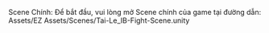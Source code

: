 Scene Chính: Để bắt đầu, vui lòng mở Scene chính của game tại đường dẫn:
Assets/EZ Assets/Scenes/Tai-Le_IB-Fight-Scene.unity

